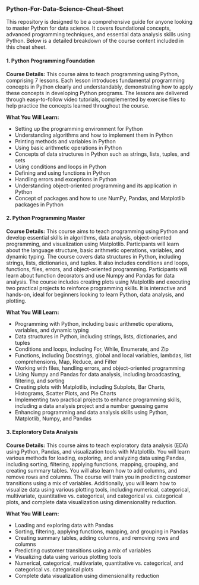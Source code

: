 
### Python-For-Data-Science-Cheat-Sheet

This repository is designed to be a comprehensive guide for anyone looking to master Python for data science. It covers foundational concepts, advanced programming techniques, and essential data analysis skills using Python. Below is a detailed breakdown of the course content included in this cheat sheet.

#### 1. Python Programming Foundation

**Course Details:**
This course aims to teach programming using Python, comprising 7 lessons. Each lesson introduces fundamental programming concepts in Python clearly and understandably, demonstrating how to apply these concepts in developing Python programs. The lessons are delivered through easy-to-follow video tutorials, complemented by exercise files to help practice the concepts learned throughout the course.

**What You Will Learn:**
- Setting up the programming environment for Python
- Understanding algorithms and how to implement them in Python
- Printing methods and variables in Python
- Using basic arithmetic operations in Python
- Concepts of data structures in Python such as strings, lists, tuples, and sets
- Using conditions and loops in Python
- Defining and using functions in Python
- Handling errors and exceptions in Python
- Understanding object-oriented programming and its application in Python
- Concept of packages and how to use NumPy, Pandas, and Matplotlib packages in Python

#### 2. Python Programming Master

**Course Details:**
This course aims to teach programming using Python and develop essential skills in algorithms, data analysis, object-oriented programming, and visualization using Matplotlib. Participants will learn about the language structure, basic arithmetic operations, variables, and dynamic typing. The course covers data structures in Python, including strings, lists, dictionaries, and tuples. It also includes conditions and loops, functions, files, errors, and object-oriented programming. Participants will learn about function decorators and use Numpy and Pandas for data analysis. The course includes creating plots using Matplotlib and executing two practical projects to reinforce programming skills. It is interactive and hands-on, ideal for beginners looking to learn Python, data analysis, and plotting.

**What You Will Learn:**
- Programming with Python, including basic arithmetic operations, variables, and dynamic typing
- Data structures in Python, including strings, lists, dictionaries, and tuples
- Conditions and loops, including For, While, Enumerate, and Zip
- Functions, including Docstrings, global and local variables, lambdas, list comprehensions, Map, Reduce, and Filter
- Working with files, handling errors, and object-oriented programming
- Using Numpy and Pandas for data analysis, including broadcasting, filtering, and sorting
- Creating plots with Matplotlib, including Subplots, Bar Charts, Histograms, Scatter Plots, and Pie Charts
- Implementing two practical projects to enhance programming skills, including a data analysis project and a number guessing game
- Enhancing programming and data analysis skills using Python, Matplotlib, Numpy, and Pandas

#### 3. Exploratory Data Analysis

**Course Details:**
This course aims to teach exploratory data analysis (EDA) using Python, Pandas, and visualization tools with Matplotlib. You will learn various methods for loading, exploring, and analyzing data using Pandas, including sorting, filtering, applying functions, mapping, grouping, and creating summary tables. You will also learn how to add columns, and remove rows and columns. The course will train you in predicting customer transitions using a mix of variables. Additionally, you will learn how to visualize data using various plotting tools, including numerical, categorical, multivariate, quantitative vs. categorical, and categorical vs. categorical plots, and complete data visualization using dimensionality reduction.

**What You Will Learn:**
- Loading and exploring data with Pandas
- Sorting, filtering, applying functions, mapping, and grouping in Pandas
- Creating summary tables, adding columns, and removing rows and columns
- Predicting customer transitions using a mix of variables
- Visualizing data using various plotting tools
- Numerical, categorical, multivariate, quantitative vs. categorical, and categorical vs. categorical plots
- Complete data visualization using dimensionality reduction
